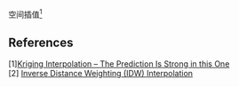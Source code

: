 空间插值[<sup>1</sup>](refer-anchor)


















<div id="refer-anchor"></div>

## References  
[1][Kriging Interpolation – The Prediction Is Strong in this One](https://gisgeography.com/kriging-interpolation-prediction/)  
[2] [Inverse Distance Weighting (IDW) Interpolation](https://gisgeography.com/inverse-distance-weighting-idw-interpolation/)  
